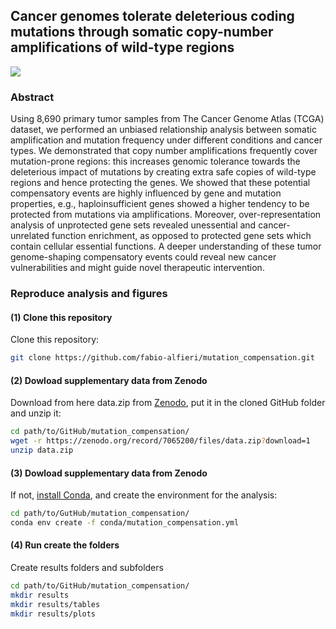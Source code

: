 ## Cancer genomes tolerate deleterious coding mutations through somatic copy-number amplifications of wild-type regions

[comment]: <> (Replace with the correct DOI)
[![](https://img.shields.io/badge/doi-10.1101/2021.02.13.429885-rec.svg)](https://doi.org/10.1101/2021.03.13.429885)

### Abstract

Using 8,690 primary tumor samples from The Cancer Genome Atlas (TCGA) dataset, we performed an unbiased relationship analysis between somatic amplification and mutation frequency under different conditions and cancer types. We demonstrated that copy number amplifications frequently cover mutation-prone regions: this increases genomic tolerance towards the deleterious impact of mutations by creating extra safe copies of wild-type regions and hence protecting the genes. We showed that these potential compensatory events are highly influenced by gene and mutation properties, e.g., haploinsufficient genes showed a higher tendency to be protected from mutations via amplifications. Moreover, over-representation analysis of unprotected gene sets revealed unessential and cancer-unrelated function enrichment, as opposed to protected gene sets which contain cellular essential functions. A deeper understanding of these tumor genome-shaping compensatory events could reveal new cancer vulnerabilities and might guide novel therapeutic intervention.

### Reproduce analysis and figures

#### (1) Clone this repository

Clone this repository:
```bash
git clone https://github.com/fabio-alfieri/mutation_compensation.git
```
#### (2) Dowload supplementary data from Zenodo 

Download from here data.zip from [Zenodo](https://doi.org/10.5281/zenodo.7065200), put it in the cloned GitHub folder and unzip it:
```bash
cd path/to/GitHub/mutation_compensation/
wget -r https://zenodo.org/record/7065200/files/data.zip?download=1
unzip data.zip
```

#### (3) Dowload supplementary data from Zenodo 

If not, [install Conda](https://docs.conda.io/projects/conda/en/latest/commands/install.html), and create the environment for the analysis:
```bash
cd path/to/GutHub/mutation_compensation/
conda env create -f conda/mutation_compensation.yml
```

#### (4) Run create the folders

Create results folders and subfolders
```bash
cd path/to/GitHub/mutation_compensation/
mkdir results
mkdir results/tables
mkdir results/plots
```

